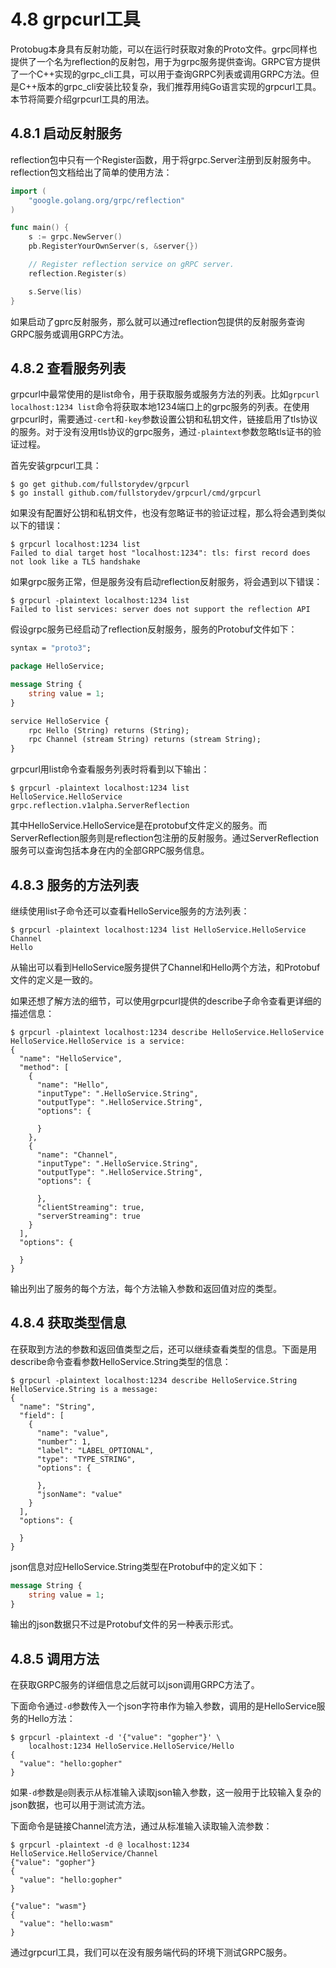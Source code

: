 
# 4.8 grpcurl工具

Protobug本身具有反射功能，可以在运行时获取对象的Proto文件。grpc同样也提供了一个名为reflection的反射包，用于为grpc服务提供查询。GRPC官方提供了一个C++实现的grpc_cli工具，可以用于查询GRPC列表或调用GRPC方法。但是C++版本的grpc_cli安装比较复杂，我们推荐用纯Go语言实现的grpcurl工具。本节将简要介绍grpcurl工具的用法。

## 4.8.1 启动反射服务

reflection包中只有一个Register函数，用于将grpc.Server注册到反射服务中。reflection包文档给出了简单的使用方法：

```go
import (
	"google.golang.org/grpc/reflection"
)

func main() {
	s := grpc.NewServer()
	pb.RegisterYourOwnServer(s, &server{})

	// Register reflection service on gRPC server.
	reflection.Register(s)

	s.Serve(lis)
}
```

如果启动了gprc反射服务，那么就可以通过reflection包提供的反射服务查询GRPC服务或调用GRPC方法。

## 4.8.2 查看服务列表

grpcurl中最常使用的是list命令，用于获取服务或服务方法的列表。比如`grpcurl localhost:1234 list`命令将获取本地1234端口上的grpc服务的列表。在使用grpcurl时，需要通过`-cert`和`-key`参数设置公钥和私钥文件，链接启用了tls协议的服务。对于没有没用tls协议的grpc服务，通过`-plaintext`参数忽略tls证书的验证过程。

首先安装grpcurl工具：

```
$ go get github.com/fullstorydev/grpcurl
$ go install github.com/fullstorydev/grpcurl/cmd/grpcurl
```

如果没有配置好公钥和私钥文件，也没有忽略证书的验证过程，那么将会遇到类似以下的错误：

```shell
$ grpcurl localhost:1234 list
Failed to dial target host "localhost:1234": tls: first record does not look like a TLS handshake
```

如果grpc服务正常，但是服务没有启动reflection反射服务，将会遇到以下错误：

```shell
$ grpcurl -plaintext localhost:1234 list
Failed to list services: server does not support the reflection API
```

假设grpc服务已经启动了reflection反射服务，服务的Protobuf文件如下：

```protobuf
syntax = "proto3";

package HelloService;

message String {
	string value = 1;
}

service HelloService {
	rpc Hello (String) returns (String);
	rpc Channel (stream String) returns (stream String);
}
```

grpcurl用list命令查看服务列表时将看到以下输出：

```shell
$ grpcurl -plaintext localhost:1234 list
HelloService.HelloService
grpc.reflection.v1alpha.ServerReflection
```

其中HelloService.HelloService是在protobuf文件定义的服务。而ServerReflection服务则是reflection包注册的反射服务。通过ServerReflection服务可以查询包括本身在内的全部GRPC服务信息。

## 4.8.3 服务的方法列表

继续使用list子命令还可以查看HelloService服务的方法列表：

```shell
$ grpcurl -plaintext localhost:1234 list HelloService.HelloService
Channel
Hello
```

从输出可以看到HelloService服务提供了Channel和Hello两个方法，和Protobuf文件的定义是一致的。

如果还想了解方法的细节，可以使用grpcurl提供的describe子命令查看更详细的描述信息：

```
$ grpcurl -plaintext localhost:1234 describe HelloService.HelloService
HelloService.HelloService is a service:
{
  "name": "HelloService",
  "method": [
    {
      "name": "Hello",
      "inputType": ".HelloService.String",
      "outputType": ".HelloService.String",
      "options": {

      }
    },
    {
      "name": "Channel",
      "inputType": ".HelloService.String",
      "outputType": ".HelloService.String",
      "options": {

      },
      "clientStreaming": true,
      "serverStreaming": true
    }
  ],
  "options": {

  }
}
```

输出列出了服务的每个方法，每个方法输入参数和返回值对应的类型。


## 4.8.4 获取类型信息

在获取到方法的参数和返回值类型之后，还可以继续查看类型的信息。下面是用describe命令查看参数HelloService.String类型的信息：

```shell
$ grpcurl -plaintext localhost:1234 describe HelloService.String
HelloService.String is a message:
{
  "name": "String",
  "field": [
    {
      "name": "value",
      "number": 1,
      "label": "LABEL_OPTIONAL",
      "type": "TYPE_STRING",
      "options": {

      },
      "jsonName": "value"
    }
  ],
  "options": {

  }
}
```

json信息对应HelloService.String类型在Protobuf中的定义如下：

```protobuf
message String {
	string value = 1;
}
```

输出的json数据只不过是Protobuf文件的另一种表示形式。

## 4.8.5 调用方法

在获取GRPC服务的详细信息之后就可以json调用GRPC方法了。

下面命令通过`-d`参数传入一个json字符串作为输入参数，调用的是HelloService服务的Hello方法：

```shell
$ grpcurl -plaintext -d '{"value": "gopher"}' \
	localhost:1234 HelloService.HelloService/Hello
{
  "value": "hello:gopher"
}
```

如果`-d`参数是`@`则表示从标准输入读取json输入参数，这一般用于比较输入复杂的json数据，也可以用于测试流方法。

下面命令是链接Channel流方法，通过从标准输入读取输入流参数：

```shell
$ grpcurl -plaintext -d @ localhost:1234 HelloService.HelloService/Channel
{"value": "gopher"}
{
  "value": "hello:gopher"
}

{"value": "wasm"}
{
  "value": "hello:wasm"
}
```

通过grpcurl工具，我们可以在没有服务端代码的环境下测试GRPC服务。
